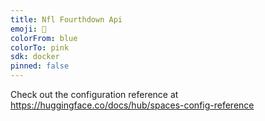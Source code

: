 ```yaml
---
title: Nfl Fourthdown Api
emoji: 🐠
colorFrom: blue
colorTo: pink
sdk: docker
pinned: false
---
```


Check out the configuration reference at https://huggingface.co/docs/hub/spaces-config-reference
